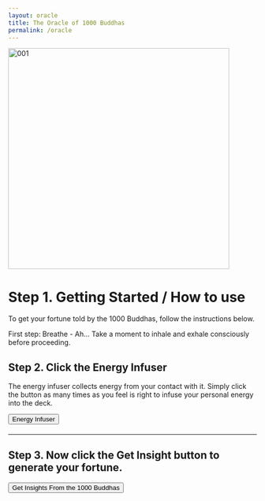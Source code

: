 ```yaml
---
layout: oracle
title: The Oracle of 1000 Buddhas
permalink: /oracle
---
```


<div class="uk-text-center">
<img src="{{"/assets/img/buddhas/buddha-001.jpg" | relative_url}}" alt="001"  width="448" height="448"></div>

# Step 1. Getting Started / How to use

To get your fortune told by the 1000 Buddhas, follow the instructions below.

First step: Breathe - Ah... Take a moment to inhale and exhale consciously before proceeding.


## Step 2. Click the Energy Infuser

The energy infuser collects energy from your contact with it. Simply click the button as many times as you feel is right to infuse your personal energy into the deck.

<main class="uk-text-center">
<button onclick="getRandom()" id="btn1" class="uk-button uk-button-primary">Energy Infuser</button>
<h4 id="number"></h4>
<div class="uk-container"><span id="clickprogress"></span></div>
</main>

***

## Step 3. Now click the Get Insight button to generate your fortune.

<div class="uk-text-center">
<input class="Randombutton uk-button uk-button-primary uk-width-1-1" type="button" value="Get Insights From the 1000 Buddhas" onclick="randomImg()">
<div id="insight" class="uk-align-center"></div>
</div>
